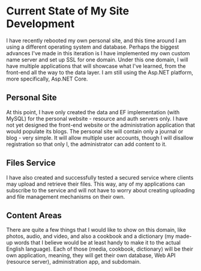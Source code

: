# Current State of My Site Development

I have recently rebooted my own personal site, and this time around I am using a different operating system and database. Perhaps the biggest advances I've made in
this iteration is I have implemented my own custom name server and set up SSL for one domain. Under this one domain, I will have multiple applications that will
showcase what I've learned, from the front-end all the way to the data layer. I am still using the Asp.NET platform, more specifically, Asp.NET Core.

## Personal Site
At this point, I have only created the data and EF implementation (with MySQL) for the personal website - resource and auth servers only. I have not yet designed the
front-end website or the administration application that would populate its blogs. The personal site will contain only a journal or blog - very simple. It will allow
multiple user accounts, though I will disallow registration so that only I, the administrator can add content to it.

## Files Service
I have also created and successfully tested a secured service where clients may upload and retrieve their files. This way, any of my applications can subscribe to
the service and will not have to worry about creating uploading and file management mechanisms on their own.

## Content Areas
There are quite a few things that I would like to show on this domain, like photos, audio, and video, and also a cookbook and a dictionary (my made-up words that I believe
would be at least handy to make it to the actual English language). Each of those (media, cookbook, dictionary) will be their own application, meaning, they will get
their own database, Web API (resource server), administration app, and subdomain.